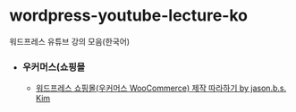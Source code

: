 # wordpress-youtube-lecture-ko
워드프레스 유튜브 강의 모음(한국어)

* ### 우커머스(쇼핑몰    
    * [워드프레스 쇼핑몰(우커머스 WooCommerce) 제작 따라하기 by jason.b.s. Kim](https://github.com/wytist/wordpress-youtube-lecture-ko/blob/master/%EC%9B%8C%EB%93%9C%ED%94%84%EB%A0%88%EC%8A%A4%20%EC%87%BC%ED%95%91%EB%AA%B0(%EC%9A%B0%EC%BB%A4%EB%A8%B8%EC%8A%A4%20WooCommerce)%20%EC%A0%9C%EC%9E%91%20%EB%94%B0%EB%9D%BC%ED%95%98%EA%B8%B0%20by%20jason.b.s.%20Kim.md)
